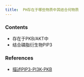 ```yaml
---
title:  PH存在于哪些物质中其结合何物质
--- 
```


### Contents
- 存在于PKB/AKT中
- 结合磷脂衍生物PIP3

### References
- [描述PIP3-PI3K-PKB](/描述PIP3-PI3K-PKB)
